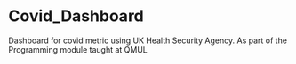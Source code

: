 # Covid_Dashboard
Dashboard for covid metric using UK Health Security Agency. 
As part of the Programming module taught at QMUL
